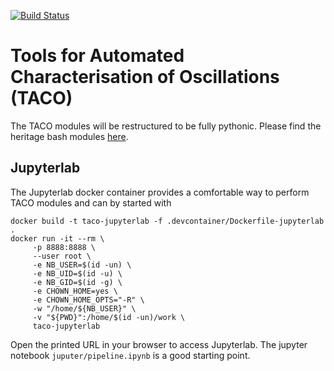 [![Build Status](https://jenkins.h-its.org/job/TOS/job/TACO/job/main/badge/icon)](https://jenkins.h-its.org/job/TOS/job/TACO/job/main/)

# Tools for Automated Characterisation of Oscillations (TACO)

The TACO modules will be restructured to be fully pythonic. Please find the heritage bash modules [here](README-legacy.md).


## Jupyterlab

The Jupyterlab docker container provides a comfortable way to perform TACO modules and can by started with

```
docker build -t taco-jupyterlab -f .devcontainer/Dockerfile-jupyterlab .
docker run -it --rm \
     -p 8888:8888 \
     --user root \
     -e NB_USER=$(id -un) \
     -e NB_UID=$(id -u) \
     -e NB_GID=$(id -g) \
     -e CHOWN_HOME=yes \
     -e CHOWN_HOME_OPTS="-R" \
     -w "/home/${NB_USER}" \
     -v "${PWD}":/home/$(id -un)/work \
     taco-jupyterlab
```

Open the printed URL in your browser to access Jupyterlab. The jupyter notebook `juputer/pipeline.ipynb` is a good starting point.
